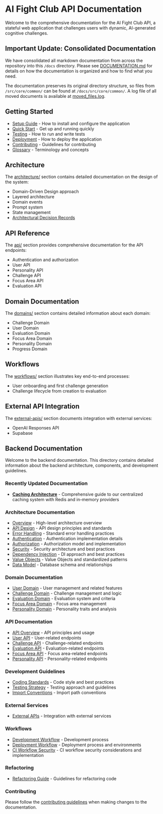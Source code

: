 # AI Fight Club API Documentation

Welcome to the comprehensive documentation for the AI Fight Club API, a stateful web application that challenges users with dynamic, AI-generated cognitive challenges.

## Important Update: Consolidated Documentation

We have consolidated all markdown documentation from across the repository into this `/docs` directory. Please see [DOCUMENTATION.md](./DOCUMENTATION.md) for details on how the documentation is organized and how to find what you need.

The documentation preserves its original directory structure, so files from `/src/core/common/` can be found at `/docs/src/core/common/`. A log file of all moved documents is available at [moved_files.log](./moved_files.log).

## Getting Started

- [Setup Guide](../SETUP.md) - How to install and configure the application
- [Quick Start](../QUICK_START.md) - Get up and running quickly
- [Testing](../TESTING.md) - How to run and write tests
- [Deployment](../DEPLOYMENT.md) - How to deploy the application
- [Contributing](../CONTRIBUTING.md) - Guidelines for contributing
- [Glossary](../GLOSSARY.md) - Terminology and concepts

## Architecture

The [architecture/](./architecture/) section contains detailed documentation on the design of the system:

- Domain-Driven Design approach
- Layered architecture
- Domain events
- Prompt system
- State management
- [Architectural Decision Records](./architecture/adr/)

## API Reference

The [api/](./api/) section provides comprehensive documentation for the API endpoints:

- Authentication and authorization
- User API
- Personality API
- Challenge API 
- Focus Area API
- Evaluation API

## Domain Documentation

The [domains/](./domains/) section contains detailed information about each domain:

- Challenge Domain
- User Domain
- Evaluation Domain
- Focus Area Domain
- Personality Domain
- Progress Domain

## Workflows

The [workflows/](./workflows/) section illustrates key end-to-end processes:

- User onboarding and first challenge generation
- Challenge lifecycle from creation to evaluation

## External API Integration

The [external-apis/](./external-apis/) section documents integration with external services:

- OpenAI Responses API
- Supabase

## Backend Documentation

Welcome to the backend documentation. This directory contains detailed information about the backend architecture, components, and development guidelines.

### Recently Updated Documentation

- **[Caching Architecture](./caching-architecture.md)** - Comprehensive guide to our centralized caching system with Redis and in-memory providers

### Architecture Documentation

- [Overview](./architecture/overview.md) - High-level architecture overview
- [API Design](./architecture/api-design.md) - API design principles and standards
- [Error Handling](./architecture/error-handling.md) - Standard error handling practices
- [Authentication](./architecture/authentication.md) - Authentication implementation details
- [Authorization](./architecture/authorization.md) - Authorization model and implementation
- [Security](./architecture/security.md) - Security architecture and best practices
- [Dependency Injection](./architecture/dependency-injection.md) - DI approach and best practices
- [Value Objects](./architecture/value-objects.md) - Value Objects and standardized patterns
- [Data Model](./architecture/data-model.md) - Database schema and relationships

### Domain Documentation

- [User Domain](./domains/user-domain.md) - User management and related features
- [Challenge Domain](./domains/challenge-domain.md) - Challenge management and logic
- [Evaluation Domain](./domains/evaluation-domain.md) - Evaluation system and criteria
- [Focus Area Domain](./domains/focus-area-domain.md) - Focus area management
- [Personality Domain](./domains/personality-domain.md) - Personality traits and analysis

### API Documentation

- [API Overview](./api/overview.md) - API principles and usage
- [User API](./api/user-api.md) - User-related endpoints
- [Challenge API](./api/challenge-api.md) - Challenge-related endpoints
- [Evaluation API](./api/evaluation-api.md) - Evaluation-related endpoints
- [Focus Area API](./api/focus-area-api.md) - Focus area-related endpoints
- [Personality API](./api/personality-api.md) - Personality-related endpoints

### Development Guidelines

- [Coding Standards](./coding-standards.md) - Code style and best practices
- [Testing Strategy](./testing-strategy.md) - Testing approach and guidelines
- [Import Conventions](./IMPORT_CONVENTIONS.md) - Import path conventions

### External Services

- [External APIs](./external-apis/README.md) - Integration with external services

### Workflows

- [Development Workflow](./workflows/development.md) - Development process
- [Deployment Workflow](./workflows/deployment.md) - Deployment process and environments
- [CI Workflow Security](./workflows/ci-workflow.md) - CI workflow security considerations and implementation

### Refactoring

- [Refactoring Guide](./refactoring/README.md) - Guidelines for refactoring code

### Contributing

Please follow the [contributing guidelines](../CONTRIBUTING.md) when making changes to the documentation.
